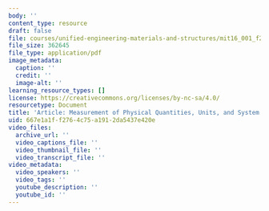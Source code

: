 ```yaml
---
body: ''
content_type: resource
draft: false
file: courses/unified-engineering-materials-and-structures/mit16_001_f21_lec_units_art.pdf
file_size: 362645
file_type: application/pdf
image_metadata:
  caption: ''
  credit: ''
  image-alt: ''
learning_resource_types: []
license: https://creativecommons.org/licenses/by-nc-sa/4.0/
resourcetype: Document
title: 'Article: Measurement of Physical Quantities, Units, and System of Units'
uid: 667e1a1f-f276-4c75-a191-2da5437e420e
video_files:
  archive_url: ''
  video_captions_file: ''
  video_thumbnail_file: ''
  video_transcript_file: ''
video_metadata:
  video_speakers: ''
  video_tags: ''
  youtube_description: ''
  youtube_id: ''
---
```

